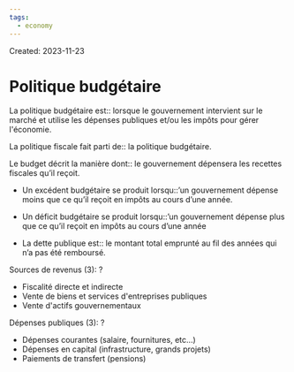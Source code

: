 ```yaml
---
tags:
  - economy
---
```

Created: 2023-11-23

# Politique budgétaire
La politique budgétaire est:: lorsque le gouvernement intervient sur le marché et utilise les dépenses publiques et/ou les impôts pour gérer l'économie.
<!--SR:!2024-03-02,38,170-->

La politique fiscale fait parti de:: la politique budgétaire.
<!--SR:!2024-01-27,28,190-->

Le budget décrit la manière dont:: le gouvernement dépensera les recettes fiscales qu’il reçoit.
<!--SR:!2024-01-29,31,210-->
- Un excédent budgétaire se produit lorsqu::’un gouvernement dépense moins que ce qu’il reçoit en impôts au cours d’une année.
<!--SR:!2024-01-29,38,230-->
- Un déficit budgétaire se produit lorsqu::’un gouvernement dépense plus que ce qu’il reçoit en impôts au cours d’une année
<!--SR:!2024-03-06,57,230-->
- La dette publique est:: le montant total emprunté au fil des années qui n’a pas été remboursé.
<!--SR:!2024-02-01,31,190-->

Sources de revenus (3):
?
- Fiscalité directe et indirecte
- Vente de biens et services d'entreprises publiques
- Vente d'actifs gouvernementaux
<!--SR:!2024-01-28,20,150-->

Dépenses publiques (3):
?
- Dépenses courantes (salaire, fournitures, etc...)
- Dépenses en capital (infrastructure, grands projets)
- Paiements de transfert (pensions)
<!--SR:!2024-02-07,22,190-->